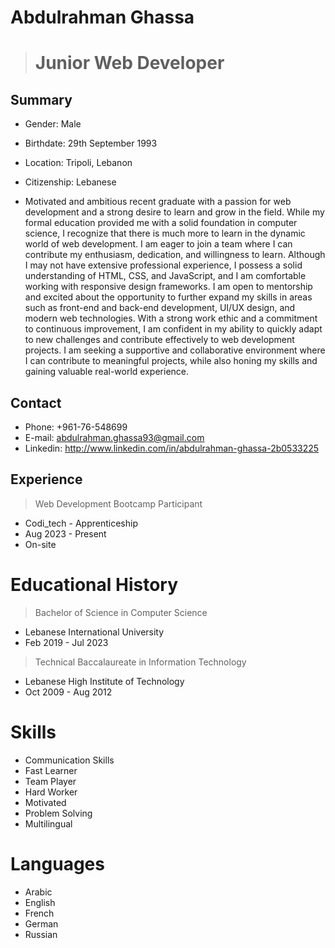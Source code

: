 # Abdulrahman Ghassa

># Junior Web Developer

## Summary

- Gender: Male
- Birthdate: 29th September 1993
- Location: Tripoli, Lebanon
- Citizenship: Lebanese

- Motivated and ambitious recent graduate with a passion for web development and a strong desire to learn and grow in the field. While my formal education provided me with a solid foundation in computer science, I recognize that there is much more to learn in the dynamic world of web development. I am eager to join a team where I can contribute my enthusiasm, dedication, and willingness to learn. Although I may not have extensive professional experience, I possess a solid understanding of HTML, CSS, and JavaScript, and I am comfortable working with responsive design frameworks. I am open to mentorship and excited about the opportunity to further expand my skills in areas such as front-end and back-end development, UI/UX design, and modern web technologies. With a strong work ethic and a commitment to continuous improvement, I am confident in my ability to quickly adapt to new challenges and contribute effectively to web development projects. I am seeking a supportive and collaborative environment where I can contribute to meaningful projects, while also honing my skills and gaining valuable real-world experience.


## Contact

- Phone: +961-76-548699
- E-mail: abdulrahman.ghassa93@gmail.com
- Linkedin: http://www.linkedin.com/in/abdulrahman-ghassa-2b0533225

## Experience

> Web Development Bootcamp Participant
- Codi_tech - Apprenticeship
- Aug 2023 - Present
- On-site

# Educational History

> Bachelor of Science in Computer Science
- Lebanese International University
- Feb 2019 - Jul 2023

> Technical Baccalaureate in Information Technology
- Lebanese High Institute of Technology
- Oct 2009 - Aug 2012

# Skills

- Communication Skills
- Fast Learner
- Team Player
- Hard Worker
- Motivated
- Problem Solving
- Multilingual

#  Languages

- Arabic
- English
- French
- German
- Russian